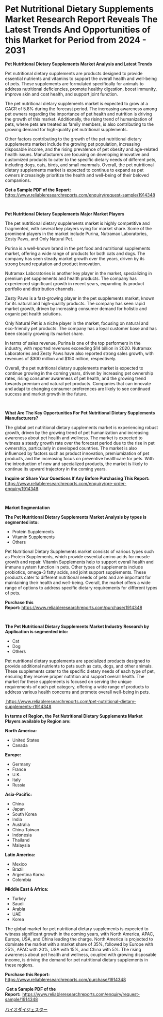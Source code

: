 <p><h1>Pet Nutritional Dietary Supplements Market Research Report Reveals The Latest Trends And Opportunities of this Market for Period from 2024 - 2031</h1></p><p><strong>Pet Nutritional Dietary Supplements Market Analysis and Latest Trends</strong></p>
<p><p>Pet nutritional dietary supplements are products designed to provide essential nutrients and vitamins to support the overall health and well-being of pets. These supplements are formulated specifically for animals to address nutritional deficiencies, promote healthy digestion, boost immunity, improve skin and coat health, and support joint function.</p><p>The pet nutritional dietary supplements market is expected to grow at a CAGR of 5.8% during the forecast period. The increasing awareness among pet owners regarding the importance of pet health and nutrition is driving the growth of this market. Additionally, the rising trend of humanization of pets, where pets are treated as family members, is also contributing to the growing demand for high-quality pet nutritional supplements.</p><p>Other factors contributing to the growth of the pet nutritional dietary supplements market include the growing pet population, increasing disposable income, and the rising prevalence of pet obesity and age-related health issues. Manufacturers are focusing on developing innovative and customized products to cater to the specific dietary needs of different pets, including dogs, cats, birds, and small mammals. Overall, the pet nutritional dietary supplements market is expected to continue to expand as pet owners increasingly prioritize the health and well-being of their beloved companions.</p></p>
<p><strong>Get a Sample PDF of the Report:&nbsp;</strong> <a href="https://www.reliableresearchreports.com/enquiry/request-sample/1914348">https://www.reliableresearchreports.com/enquiry/request-sample/1914348</a></p>
<p>&nbsp;</p>
<p><strong>Pet Nutritional Dietary Supplements Major Market Players</strong></p>
<p><p>The pet nutritional dietary supplements market is highly competitive and fragmented, with several key players vying for market share. Some of the prominent players in the market include Purina, Nutramax Laboratories, Zesty Paws, and Only Natural Pet.</p><p>Purina is a well-known brand in the pet food and nutritional supplements market, offering a wide range of products for both cats and dogs. The company has seen steady market growth over the years, driven by its strong brand reputation and product innovation.</p><p>Nutramax Laboratories is another key player in the market, specializing in premium pet supplements and health products. The company has experienced significant growth in recent years, expanding its product portfolio and distribution channels.</p><p>Zesty Paws is a fast-growing player in the pet supplements market, known for its natural and high-quality products. The company has seen rapid market growth, driven by increasing consumer demand for holistic and organic pet health solutions.</p><p>Only Natural Pet is a niche player in the market, focusing on natural and eco-friendly pet products. The company has a loyal customer base and has been steadily growing its market share.</p><p>In terms of sales revenue, Purina is one of the top performers in the industry, with reported revenues exceeding $14 billion in 2020. Nutramax Laboratories and Zesty Paws have also reported strong sales growth, with revenues of $300 million and $150 million, respectively.</p><p>Overall, the pet nutritional dietary supplements market is expected to continue growing in the coming years, driven by increasing pet ownership rates, rising consumer awareness of pet health, and the growing trend towards premium and natural pet products. Companies that can innovate and adapt to changing consumer preferences are likely to see continued success and market growth in the future.</p></p>
<p>&nbsp;</p>
<p><strong>What Are The Key Opportunities For Pet Nutritional Dietary Supplements Manufacturers?</strong></p>
<p><p>The global pet nutritional dietary supplements market is experiencing robust growth, driven by the growing trend of pet humanization and increasing awareness about pet health and wellness. The market is expected to witness a steady growth rate over the forecast period due to the rise in pet ownership, particularly in developed countries. The market is also influenced by factors such as product innovation, premiumization of pet products, and the increasing focus on preventive healthcare for pets. With the introduction of new and specialized products, the market is likely to continue its upward trajectory in the coming years.</p></p>
<p><strong>Inquire or Share Your Questions If Any Before Purchasing This Report:</strong> <a href="https://www.reliableresearchreports.com/enquiry/pre-order-enquiry/1914348">https://www.reliableresearchreports.com/enquiry/pre-order-enquiry/1914348</a></p>
<p>&nbsp;</p>
<p><strong>Market Segmentation</strong></p>
<p><strong>The Pet Nutritional Dietary Supplements Market Analysis by types is segmented into:</strong></p>
<p><ul><li>Protein Supplements</li><li>Vitamin Supplements</li><li>Others</li></ul></p>
<p><p>Pet Nutritional Dietary Supplements market consists of various types such as Protein Supplements, which provide essential amino acids for muscle growth and repair. Vitamin Supplements help to support overall health and immune system function in pets. Other types of supplements include probiotics, omega-3 fatty acids, and joint support supplements. These products cater to different nutritional needs of pets and are important for maintaining their health and well-being. Overall, the market offers a wide range of options to address specific dietary requirements for different types of pets.</p></p>
<p><strong>Purchase this Report:&nbsp;</strong><a href="https://www.reliableresearchreports.com/purchase/1914348">https://www.reliableresearchreports.com/purchase/1914348</a></p>
<p>&nbsp;</p>
<p><strong>The Pet Nutritional Dietary Supplements Market Industry Research by Application is segmented into:</strong></p>
<p><ul><li>Cat</li><li>Dog</li><li>Others</li></ul></p>
<p><p>Pet nutritional dietary supplements are specialized products designed to provide additional nutrients to pets such as cats, dogs, and other animals. These supplements cater to the specific dietary needs of each type of pet, ensuring they receive proper nutrition and support overall health. The market for these supplements is focused on serving the unique requirements of each pet category, offering a wide range of products to address various health concerns and promote overall well-being in pets.</p></p>
<p><a href="https://www.reliableresearchreports.com/pet-nutritional-dietary-supplements-r1914348">&nbsp;https://www.reliableresearchreports.com/pet-nutritional-dietary-supplements-r1914348</a></p>
<p><strong>In terms of Region, the Pet Nutritional Dietary Supplements Market Players available by Region are:</strong></p>
<p>
    <p> <strong> North America: </strong>
        <ul>
            <li>United States</li>
            <li>Canada</li>
        </ul>
        </p> 
    <p> <strong> Europe: </strong>
        <ul>
            <li>Germany</li>
            <li>France</li>
            <li>U.K.</li>
            <li>Italy</li>
            <li>Russia</li>
        </ul>
        </p> 
    <p> <strong> Asia-Pacific: </strong>
        <ul>
            <li>China</li>
            <li>Japan</li>
            <li>South Korea</li>
            <li>India</li>
            <li>Australia</li>
            <li>China Taiwan</li>
            <li>Indonesia</li>
            <li>Thailand</li>
            <li>Malaysia</li>
        </ul>
        </p> 
    <p> <strong> Latin America: </strong>
        <ul>
            <li>Mexico</li>
            <li>Brazil</li>
            <li>Argentina Korea</li>
            <li>Colombia</li>
        </ul>
        </p> 
    <p> <strong> Middle East & Africa: </strong>
        <ul>
            <li>Turkey</li>
            <li>Saudi</li>
            <li>Arabia</li>
            <li>UAE</li>
            <li>Korea</li>
        </ul>
    </p>
    </p>
<p><p>The global market for pet nutritional dietary supplements is expected to witness significant growth in the coming years, with North America, APAC, Europe, USA, and China leading the charge. North America is projected to dominate the market with a market share of 35%, followed by Europe with 25%, APAC with 20%, USA with 15%, and China with 5%. The rising awareness about pet health and wellness, coupled with growing disposable income, is driving the demand for pet nutritional dietary supplements in these regions.</p></p>
<p><strong>Purchase this Report: </strong><a href="https://www.reliableresearchreports.com/purchase/1914348">https://www.reliableresearchreports.com/purchase/1914348</a></p>
<p>&nbsp;<strong>Get a Sample PDF of the Report:&nbsp;&nbsp;</strong><a href="https://www.reliableresearchreports.com/enquiry/request-sample/1914348">https://www.reliableresearchreports.com/enquiry/request-sample/1914348</a></p>
<p><strong></strong></p>
<p><p><a href="https://github.com/one-cool-chick/Market-Research-Report-List-1/blob/main/401203919882.md">バイオダイジェスター</a></p></p>